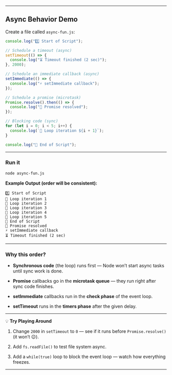 
---

## **Async Behavior Demo**

Create a file called `async-fun.js`:

```js
console.log("1️⃣ Start of Script");

// Schedule a timeout (async)
setTimeout(() => {
  console.log("⏳ Timeout finished (2 sec)");
}, 2000);

// Schedule an immediate callback (async)
setImmediate(() => {
  console.log("⚡ setImmediate callback");
});

// Schedule a promise (microtask)
Promise.resolve().then(() => {
  console.log("💎 Promise resolved");
});

// Blocking code (sync)
for (let i = 0; i < 5; i++) {
  console.log(`🔁 Loop iteration ${i + 1}`);
}

console.log("🏁 End of Script");
```

---

### **Run it**

```bash
node async-fun.js
```

**Example Output (order will be consistent):**

```
1️⃣ Start of Script
🔁 Loop iteration 1
🔁 Loop iteration 2
🔁 Loop iteration 3
🔁 Loop iteration 4
🔁 Loop iteration 5
🏁 End of Script
💎 Promise resolved
⚡ setImmediate callback
⏳ Timeout finished (2 sec)
```

---

### **Why this order?**

- **Synchronous code** (the loop) runs first — Node won’t start async tasks until sync work is done.
    
- **Promise** callbacks go in the **microtask queue** — they run right after sync code finishes.
    
- **setImmediate** callbacks run in the **check phase** of the event loop.
    
- **setTimeout** runs in the **timers phase** after the given delay.
    

---

💡 **Try Playing Around**

1. Change `2000` in `setTimeout` to `0` — see if it runs before `Promise.resolve()` (it won’t 😉).
    
2. Add `fs.readFile()` to test file system async.
    
3. Add a `while(true)` loop to block the event loop — watch how everything freezes.
    

---
